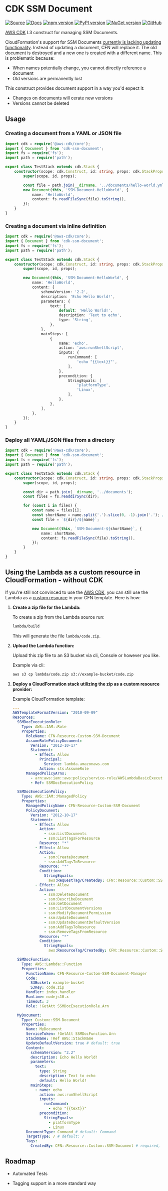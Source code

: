# CDK SSM Document

[![Source](https://img.shields.io/badge/Source-GitHub-blue)][source]
[![Docs](https://img.shields.io/badge/Docs-awscdk.io-orange)][docs]
[![npm version](https://badge.fury.io/js/cdk-ssm-document.svg)][npm]
[![PyPI version](https://badge.fury.io/py/cdk-ssm-document.svg)][PyPI]
[![NuGet version](https://badge.fury.io/nu/CDK.SSM.Document.svg)][NuGet]
[![GitHub](https://img.shields.io/github/license/udondan/cdk-ssm-document)][license]

[AWS CDK] L3 construct for managing SSM Documents.

CloudFormation's support for SSM Documents [currently is lacking updating functionality](https://github.com/aws-cloudformation/aws-cloudformation-coverage-roadmap/issues/339). Instead of updating a document, CFN will replace it. The old document is destroyed and a new one is created with a different name. This is problematic because:

- When names potentially change, you cannot directly reference a document
- Old versions are permanently lost

This construct provides document support in a way you'd expect it:

- Changes on documents will cerate new versions
- Versions cannot be deleted

## Usage

### Creating a document from a YAML or JSON file

```typescript
import cdk = require('@aws-cdk/core');
import { Document } from 'cdk-ssm-document';
import fs = require('fs');
import path = require('path');

export class TestStack extends cdk.Stack {
    constructor(scope: cdk.Construct, id: string, props: cdk.StackProps) {
        super(scope, id, props);

        const file = path.join(__dirname, '../documents/hello-world.yml');
        new Document(this, 'SSM-Document-HelloWorld', {
            name: 'HelloWorld',
            content: fs.readFileSync(file).toString(),
        });
    }
}
```

### Creating a document via inline definition

```typescript
import cdk = require('@aws-cdk/core');
import { Document } from 'cdk-ssm-document';
import fs = require('fs');
import path = require('path');

export class TestStack extends cdk.Stack {
    constructor(scope: cdk.Construct, id: string, props: cdk.StackProps) {
        super(scope, id, props);

        new Document(this, 'SSM-Document-HelloWorld', {
            name: 'HelloWorld',
            content: {
                schemaVersion: '2.2',
                description: 'Echo Hello World!',
                parameters: {
                    text: {
                        default: 'Hello World!',
                        description: 'Text to echo',
                        type: 'String',
                    },
                },
                mainSteps: [
                    {
                        name: 'echo',
                        action: 'aws:runShellScript',
                        inputs: {
                            runCommand: [
                                'echo "{{text}}"',
                            ],
                        },
                        precondition: {
                            StringEquals: [
                                'platformType',
                                'Linux',
                            ],
                        },
                    },
                ],
            },
        });
    }
}
```

### Deploy all YAML/JSON files from a directory

```typescript
import cdk = require('@aws-cdk/core');
import { Document } from 'cdk-ssm-document';
import fs = require('fs');
import path = require('path');

export class TestStack extends cdk.Stack {
    constructor(scope: cdk.Construct, id: string, props: cdk.StackProps) {
        super(scope, id, props);

        const dir = path.join(__dirname, '../documents');
        const files = fs.readdirSync(dir);

        for (const i in files) {
            const name = files[i];
            const shortName = name.split('.').slice(0, -1).join('.'); // removes file extension
            const file = `${dir}/${name}`;

            new Document(this, `SSM-Document-${shortName}`, {
                name: shortName,
                content: fs.readFileSync(file).toString(),
            });
        }
    }
}
```

## Using the Lambda as a custom resource in CloudFormation - without CDK

If you're still not convinced to use the [AWS CDK], you can still use the Lambda as a [custom resource] in your CFN template. Here is how:

1. **Create a zip file for the Lambda:**

   To create a zip from the Lambda source run:

   ```bash
   lambda/build
   ```

   This will generate the file `lambda/code.zip`.

1. **Upload the Lambda function:**

   Upload this zip file to an S3 bucket via cli, Console or however you like.

   Example via cli:

   ```bash
   aws s3 cp lambda/code.zip s3://example-bucket/code.zip
   ```

1. **Deploy a CloudFormation stack utilizing the zip as a custom resource provider:**

   Example CloudFormation template:

   ```yaml
   ---
   AWSTemplateFormatVersion: "2010-09-09"
   Resources:
     SSMDocExecutionRole:
       Type: AWS::IAM::Role
       Properties:
         RoleName: CFN-Resource-Custom-SSM-Document
         AssumeRolePolicyDocument:
           Version: "2012-10-17"
           Statement:
             - Effect: Allow
               Principal:
                 Service: lambda.amazonaws.com
               Action: sts:AssumeRole
         ManagedPolicyArns:
           - arn:aws:iam::aws:policy/service-role/AWSLambdaBasicExecutionRole
           - Ref: SSMDocExecutionPolicy

     SSMDocExecutionPolicy:
       Type: AWS::IAM::ManagedPolicy
       Properties:
         ManagedPolicyName: CFN-Resource-Custom-SSM-Document
         PolicyDocument:
           Version: "2012-10-17"
           Statement:
             - Effect: Allow
               Action:
                 - ssm:ListDocuments
                 - ssm:ListTagsForResource
               Resource: "*"
             - Effect: Allow
               Action:
                 - ssm:CreateDocument
                 - ssm:AddTagsToResource
               Resource: "*"
               Condition:
                 StringEquals:
                   aws:RequestTag/CreatedBy: CFN::Resource::Custom::SSM-Document
             - Effect: Allow
               Action:
                 - ssm:DeleteDocument
                 - ssm:DescribeDocument
                 - ssm:GetDocument
                 - ssm:ListDocumentVersions
                 - ssm:ModifyDocumentPermission
                 - ssm:UpdateDocument
                 - ssm:UpdateDocumentDefaultVersion
                 - ssm:AddTagsToResource
                 - ssm:RemoveTagsFromResource
               Resource: "*"
               Condition:
                 StringEquals:
                   aws:ResourceTag/CreatedBy: CFN::Resource::Custom::SSM-Document

     SSMDocFunction:
       Type: AWS::Lambda::Function
       Properties:
         FunctionName: CFN-Resource-Custom-SSM-Document-Manager
         Code:
           S3Bucket: example-bucket
           S3Key: code.zip
         Handler: index.handler
         Runtime: nodejs10.x
         Timeout: 3
         Role: !GetAtt SSMDocExecutionRole.Arn

     MyDocument:
       Type: Custom::SSM-Document
       Properties:
         Name: MyDocument
         ServiceToken: !GetAtt SSMDocFunction.Arn
         StackName: !Ref AWS::StackName
         UpdateDefaultVersion: true # default: true
         Content:
           schemaVersion: "2.2"
           description: Echo Hello World!
           parameters:
             text:
               type: String
               description: Text to echo
               default: Hello World!
           mainSteps:
             - name: echo
               action: aws:runShellScript
               inputs:
                 runCommand:
                   - echo "{{text}}"
               precondition:
                 StringEquals:
                   - platformType
                   - Linux
         DocumentType: Command # default: Command
         TargetType: / # default: /
         Tags:
           CreatedBy: CFN::Resource::Custom::SSM-Document # required, see above policy conditions
   ```

## Roadmap

- Automated Tests
- Tagging support in a more standard way

   [AWS CDK]: https://aws.amazon.com/cdk/
   [custom resource]: https://docs.aws.amazon.com/AWSCloudFormation/latest/UserGuide/template-custom-resources.html
   [npm]: https://www.npmjs.com/package/cdk-ssm-document
   [PyPI]: https://pypi.org/project/cdk-ssm-document/
   [NuGet]: https://www.nuget.org/packages/CDK.SSM.Document/
   [docs]: https://awscdk.io/packages/cdk-ssm-document@1.0.1
   [source]: https://github.com/udondan/cdk-ssm-document
   [license]: https://github.com/udondan/cdk-ssm-document/blob/master/LICENSE
